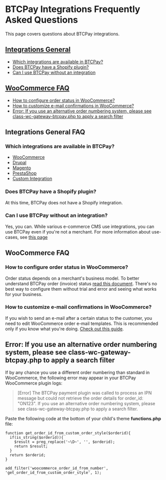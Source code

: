 # BTCPay Integrations Frequently Asked Questions
This page covers questions about BTCPay integrations.

## [Integrations General](FAQ-Integrations.md#integrations-general-faq)

* [Which integrations are available in BTCPay?](FAQ-Integrations.md#which-integrations-are-available-in-btcpay)
* [Does BTCPay have a Shopify plugin?](FAQ-Integrations.md#does-btcpay-have-a-shopify-plugin)
* [Can I use BTCPay without an integration](FAQ-Integrations.md#can-i-use-btcpay-without-an-integration)

## [WooCommerce FAQ](FAQ-Integrations.md#woocommerce-faq-1)

* [How to configure order status in WooCommerce?](FAQ-Integrations.md#how-to-configure-order-status-in-woocommerce)
* [How to customize e-mail confirmations in WooCommerce?](FAQ-Integrations.md#how-to-customize-e-mail-confirmations-in-woocommerce)
* [Error: If you use an alternative order numbering system, please see class-wc-gateway-btcpay.php to apply a search filter
](FAQ-Integrations.md#error-if-you-use-an-alternative-order-numbering-system-please-see-class-wc-gateway-btcpayphp-to-apply-a-search-filter)

## Integrations General FAQ
### Which integrations are available in BTCPay?
* [WooCommerce](/WooCommerce.md)
* [Drupal](/Drupal.md)
* [Magento](/Magento.md)
* [PrestaShop](/PrestaShop.md)
* [Custom Integration](/CustomIntegration.md)

### Does BTCPay have a Shopify plugin?
At this time, BTCPay does not have a Shopify integration.
### Can I use BTCPay without an integration?
Yes, you can. While various e-commerce CMS use integrations,  you can use BTCPay even if you're not a merchant. For more information about use-cases, see [this page](/UseCase.md)
## WooCommerce FAQ
### How to configure order status in WooCommerce?
Order status depends on a merchant's business model. To better understand BTCPay order (invoice) status [read this document](/WooCommerce.md#btcpay-order-statuses).
There's no best way to configure them without trial and error and seeing what works for your business.
### How to customize e-mail confirmations in WooCommerce?
If you wish to send an e-mail after a certain status to the customer, you need to edit WooCommerce order e-mail templates. This is recommended only if you know what you're doing. [Check out this guide](https://www.cloudways.com/blog/how-to-customize-woocommerce-order-emails/).

## Error: If you use an alternative order numbering system, please see class-wc-gateway-btcpay.php to apply a search filter

If by any chance you use a different order numbering than standard in WooCommerce, the following error may appear in your BTCPay WooCommerce plugin logs: 

> [Error] The BTCPay payment plugin was called to process an IPN message but could not retrieve the order details for order_id: "ON123". If you use an alternative order numbering system, please see class-wc-gateway-btcpay.php to apply a search filter.

Paste the following code at the bottom of your child's theme **functions.php** file:
```
function get_order_id_from_custom_order_style($orderid){
  if(is_string($orderid)){
    $result = preg_replace('~\D~', '', $orderid);
    return $result;
  }
  return $orderid;
}

add_filter('woocommerce_order_id_from_number', 'get_order_id_from_custom_order_style', 1);
```
